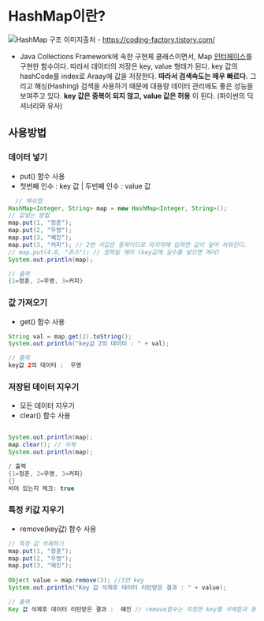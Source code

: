 # HashMap이란?

![HashMap 구조](https://blog.kakaocdn.net/dn/cfpMTT/btqEvxLt6qb/MXYNWUvXCKfRvNWjDMZoq0/img.png)
이미지출처 - https://coding-factory.tistory.com/
 - Java Collections Framework에 속한 구현체 클래스이면서, Map [인터페이스](https://limkydev.tistory.com/197)를 구현한 함수이다. 
따라서 데이터의 저장은 key, value 형태가 된다.  key 값의 hashCode를 index로 Araay에 값을 저장한다. __따라서 검색속도는 매우 빠르다.__
그리고 해싱(Hashing) 검색을 사용하기 때문에 대용량 데이터 관리에도 좋은 성능을 보여주고 있다. 
__key 값은 중복이 되지 않고, value 값은 허용__ 이 된다. (파이썬의 딕셔너리와 유사)

## 사용방법
### 데이터 넣기
  - put() 함수 사용
  - 첫번째 인수 : key 값 | 두번째 인수 : value 값
```java
  // 해쉬맵
HashMap<Integer, String> map = new HashMap<Integer, String>();
// 값넣는 방법
map.put(1, "정훈");
map.put(2, "우영");
map.put(3, "예진");
map.put(3, "커피"); // 2번 키값은 중복이므로 마지막에 입력한 값이 덮어 씌워진다.
// map.put(4.0, "쥬스"); // 컴파일 에러 (key값에 실수를 넣으면 에러)
System.out.println(map);
```
```java
// 출력
{1=정훈, 2=우영, 3=커피}
```


### 값 가져오기
  - get() 함수 사용
```java
String val = map.get(2).toString();
System.out.println("key값 2의 데이터 : " + val);
```
```java
// 출력
key값 2의 데이터 :  우영
```
### 저장된 데이터 지우기
  - 모든 데이터 지우기
   - clear() 함수 사용
```java

System.out.println(map);
map.clear(); // 삭제
System.out.println(map);
```
```java
/ 출력
{1=정훈, 2=우영, 3=커피}
{}
비어 있는지 체크: true
```
  ### 특정 키값 지우기
  - remove(key값) 함수 사용
```java
// 특정 값 삭제하기
map.put(1, "정훈");
map.put(2, "우영");
map.put(3, "예진");
 
Object value = map.remove(3); //3번 key
System.out.println("Key 값 삭제후 데이터 리턴받은 결과 : " + value);

```
```java
// 출력
Key 값 삭제후 데이터 리턴받은 결과 :  예진 // remove함수는 지정한 key를 삭제함과 동시에 value를 리턴한다
```

